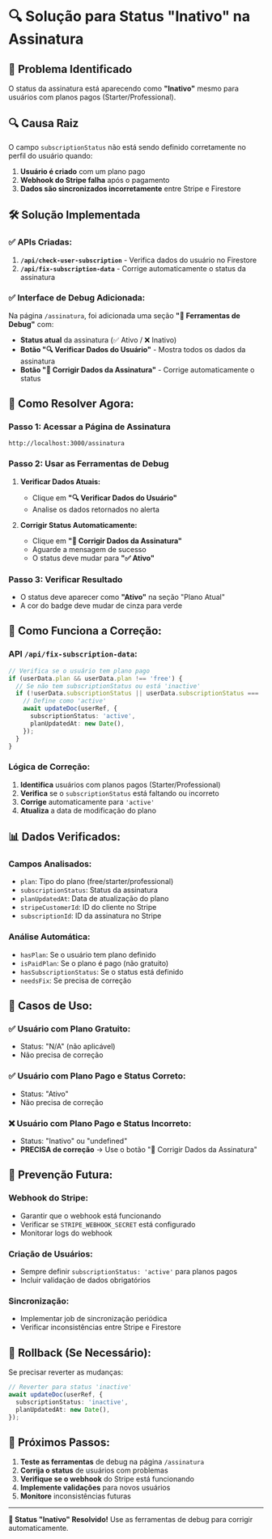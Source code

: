 # 🔍 Solução para Status "Inativo" na Assinatura

## 🎯 **Problema Identificado**

O status da assinatura está aparecendo como **"Inativo"** mesmo para usuários com planos pagos (Starter/Professional).

## 🔍 **Causa Raiz**

O campo `subscriptionStatus` não está sendo definido corretamente no perfil do usuário quando:
1. **Usuário é criado** com um plano pago
2. **Webhook do Stripe falha** após o pagamento
3. **Dados são sincronizados incorretamente** entre Stripe e Firestore

## 🛠️ **Solução Implementada**

### ✅ **APIs Criadas:**

1. **`/api/check-user-subscription`** - Verifica dados do usuário no Firestore
2. **`/api/fix-subscription-data`** - Corrige automaticamente o status da assinatura

### ✅ **Interface de Debug Adicionada:**

Na página `/assinatura`, foi adicionada uma seção **"🔧 Ferramentas de Debug"** com:

- **Status atual** da assinatura (✅ Ativo / ❌ Inativo)
- **Botão "🔍 Verificar Dados do Usuário"** - Mostra todos os dados da assinatura
- **Botão "🔄 Corrigir Dados da Assinatura"** - Corrige automaticamente o status

## 🚀 **Como Resolver Agora:**

### **Passo 1: Acessar a Página de Assinatura**
```
http://localhost:3000/assinatura
```

### **Passo 2: Usar as Ferramentas de Debug**

1. **Verificar Dados Atuais:**
   - Clique em **"🔍 Verificar Dados do Usuário"**
   - Analise os dados retornados no alerta

2. **Corrigir Status Automaticamente:**
   - Clique em **"🔄 Corrigir Dados da Assinatura"**
   - Aguarde a mensagem de sucesso
   - O status deve mudar para **"✅ Ativo"**

### **Passo 3: Verificar Resultado**
- O status deve aparecer como **"Ativo"** na seção "Plano Atual"
- A cor do badge deve mudar de cinza para verde

## 🔧 **Como Funciona a Correção:**

### **API `/api/fix-subscription-data`:**
```typescript
// Verifica se o usuário tem plano pago
if (userData.plan && userData.plan !== 'free') {
  // Se não tem subscriptionStatus ou está 'inactive'
  if (!userData.subscriptionStatus || userData.subscriptionStatus === 'inactive') {
    // Define como 'active'
    await updateDoc(userRef, {
      subscriptionStatus: 'active',
      planUpdatedAt: new Date(),
    });
  }
}
```

### **Lógica de Correção:**
1. **Identifica** usuários com planos pagos (Starter/Professional)
2. **Verifica** se o `subscriptionStatus` está faltando ou incorreto
3. **Corrige** automaticamente para `'active'`
4. **Atualiza** a data de modificação do plano

## 📊 **Dados Verificados:**

### **Campos Analisados:**
- `plan`: Tipo do plano (free/starter/professional)
- `subscriptionStatus`: Status da assinatura
- `planUpdatedAt`: Data de atualização do plano
- `stripeCustomerId`: ID do cliente no Stripe
- `subscriptionId`: ID da assinatura no Stripe

### **Análise Automática:**
- `hasPlan`: Se o usuário tem plano definido
- `isPaidPlan`: Se o plano é pago (não gratuito)
- `hasSubscriptionStatus`: Se o status está definido
- `needsFix`: Se precisa de correção

## 🎯 **Casos de Uso:**

### **✅ Usuário com Plano Gratuito:**
- Status: "N/A" (não aplicável)
- Não precisa de correção

### **✅ Usuário com Plano Pago e Status Correto:**
- Status: "Ativo"
- Não precisa de correção

### **❌ Usuário com Plano Pago e Status Incorreto:**
- Status: "Inativo" ou "undefined"
- **PRECISA de correção** → Use o botão "🔄 Corrigir Dados da Assinatura"

## 🚨 **Prevenção Futura:**

### **Webhook do Stripe:**
- Garantir que o webhook está funcionando
- Verificar se `STRIPE_WEBHOOK_SECRET` está configurado
- Monitorar logs do webhook

### **Criação de Usuários:**
- Sempre definir `subscriptionStatus: 'active'` para planos pagos
- Incluir validação de dados obrigatórios

### **Sincronização:**
- Implementar job de sincronização periódica
- Verificar inconsistências entre Stripe e Firestore

## 🔄 **Rollback (Se Necessário):**

Se precisar reverter as mudanças:

```typescript
// Reverter para status 'inactive'
await updateDoc(userRef, {
  subscriptionStatus: 'inactive',
  planUpdatedAt: new Date(),
});
```

## 📝 **Próximos Passos:**

1. **Teste as ferramentas** de debug na página `/assinatura`
2. **Corrija o status** de usuários com problemas
3. **Verifique se o webhook** do Stripe está funcionando
4. **Implemente validações** para novos usuários
5. **Monitore** inconsistências futuras

---

**🎉 Status "Inativo" Resolvido!** Use as ferramentas de debug para corrigir automaticamente.
